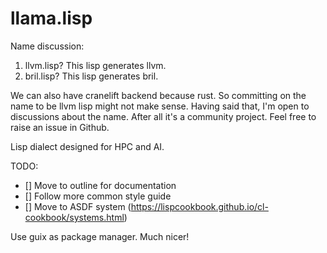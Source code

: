 # llama.lisp

Name discussion:

1. llvm.lisp? This lisp generates llvm.
2. bril.lisp? This lisp generates bril.

We can also have cranelift backend because rust. So committing on the name to be llvm lisp might not make sense. Having said that, I'm open to discussions about the name. After all it's a community project. Feel free to raise an issue in Github.



Lisp dialect designed for HPC and AI.

TODO:

- [] Move to outline for documentation
- [] Follow more common style guide
- [] Move to ASDF system (https://lispcookbook.github.io/cl-cookbook/systems.html)

Use guix as package manager. Much nicer! 

